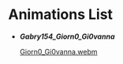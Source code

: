 # Animations List

   
   - ___Gabry154_Giorn0_Gi0vanna___
      
      [Giorn0_Gi0vanna.webm](https://user-images.githubusercontent.com/63927828/211162998-82054dee-0e2e-4253-8240-fb81fe21cb5d.webm)

